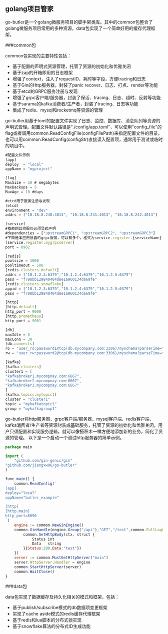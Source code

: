 ## golang项目管家

go-butler是一个golang微服务项目的脚手架类库。其中的common包整合了golang微服务项目常用的多种资源，data包实现了一个简单好用的缓存代理框架。


###common包

common包实现的主要特性包括：
- 基于配置的声明式资源管理，托管了资源的初始化和优雅关闭
- 基于zap的开箱即用的日志框架
- 增强了context，注入了requestID、耗时等字段，方便tracing和日志
- 基于Gin的Http服务器，封装了panic recover、日志、打点、render等功能
- 基于etcd的GRPC服务注册与发现
- 增强了grpc客户端/服务器，封装了保活、tracing、日志、超时、反射等功能
- 基于sarama的kafka消费者/生产者，封装了tracing、日志等功能
- 集成了redis、mysql和rocketmq等资源的管理

go-butler用基于toml的配置文件实现了日志、监控、数据库、消息队列等资源的声明式管理。配置文件默认路径是"./config/app.toml"，可以使用"config_file"的flag或者调用common.ReadConfigFile(configFilePath)来指定配置文件的目录。也可以用common.ReadConfig(configStr)直接读入配置项，通常用于测试或临时的项目中。

```js
#配置文件示例
[app]
deploy  = "local"
appName = "myproject"

[log]
MaxSize = 50 # megabytes
MaxBackups = 5
MaxAge = 10 #days

#etcd用于服务注册与发现
[etcd]
environment = "dev"
addrs = ["10.18.8.240:4013", "10.18.8.241:4013", "10.18.8.242:4013"]

[service]
#依赖的其他服务必须显式声明
#dependencies = ["upstreamGRPC1", "upstreamGRPC2", "upstreamGRPC3"]
#下面是本应用暴露的grpc服务，可以有多个，格式为service.register.{serviceName}
[service.register.mygrpcserver]
port = 8902

[redis]
poolsize = 1000
pooltimeout = 500
[redis.clusters.default]
addrs = ["10.1.2.3:6379","10.1.2.4:6379","10.1.2.5:6379"]
pass = "f798bb129840404d8e1a960134da69fe"
[redis.clusters.snowflake]
appid = ["10.1.2.3:6379","10.1.2.4:6379","10.1.2.5:6379"]
pass = "f798bb129840404d8e1a960134da69fe"

[http]
[http.default]
http_port = 9000
[http.prometheus]
http_port = 9001

[db]
maxIdle = 5
maxConn = 30
[db.connects]
ro = "user_ro:password1@tcp(db.mycompany.com:3306)/myschema?parseTime=true&loc=Local&charset=utf8mb4"
rw = "user_rw:password2@tcp(db.mycompany.com:3306)/myschema?parseTime=true&loc=Local&charset=utf8mb4"

[kafka]
[kafka.clusters]
cluster1 = [
"kafkabroker1.mycompnay.com:6667",
"kafkabroker2.mycompnay.com:6667",
"kafkabroker3.mycompnay.com:6667"
]
[kafka.topics.mytopic1]
cluster = "cluster1"
topic = "mykafkatopic1"
group = "mykafkagroup1"
```

go-butler将http服务器、grpc客户端/服务器、mysql客户端、redis客户端、kafka消费者/生产者等资源封装成基础服务，托管了资源的初始化和优雅关闭，用户只须配置和实现服务逻辑，就可以像搭积木一样方便地添加新的业务，简化了资源的管理。
以下是一个启动一个测试http服务器的简单示例。

```js
package main

import (
    "github.com/gin-gonic/gin"
"github.com/jiangxw06/go-butler"
)

func main() {
    common.ReadConfig(`
[app]
deploy="local"
appName="butler_example"

[http]
[http.main]
http_port=8090
`)
    engine := common.NewGinEngine()
    common.GinHandle(engine.Group("/api"),"GET","/test",common.FullLogContent, func(ctx *gin.Context) {
        common.SetHttpBody(ctx, struct {
            Status int
            Data   string
        }{Status:200,Data:"test"})
    })
    server := common.MustGetHttpServer("main")
    server.HttpServer.Handler = engine
    common.StartHttpServer(server)
    common.WaitClose()
}
```

###data包

data包实现了数据缓存及持久化相关的模式和框架，包括：
- 基于publish/subscribe模式的db数据项变更框架
- 实现了cache aside模式的redis缓存代理框架
- 基于redis和lua脚本的分布式锁实现
- 基于snowflake算法的分布式ID生成功能


